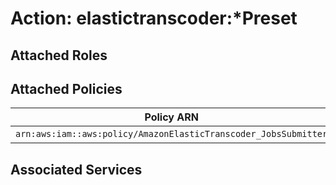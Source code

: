 # Action: elastictranscoder:*Preset

## Attached Roles

## Attached Policies

| Policy ARN | Policy Name |
|------------|-------------|
| `arn:aws:iam::aws:policy/AmazonElasticTranscoder_JobsSubmitter` | [AmazonElasticTranscoder_JobsSubmitter](../policies.md#amazonelastictranscoder_jobssubmitter) |

## Associated Services

